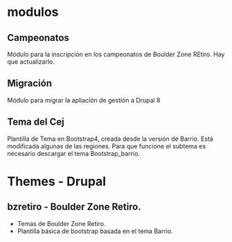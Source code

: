 # modulos
## Campeonatos
Módulo para la inscripción en los campeonatos de Boulder Zone REtiro. Hay que actualizarlo.
## Migración
Módulo para migrar la apliación de gestión a Drupal 8
## Tema del Cej
Plantilla de Tema en Bootstrap4, creada desde la versión de Barrio. Está modificada algunas de las regiones. Para que funcione el subtema es necesario descargar el tema Bootstrap_barrio.
# Themes - Drupal 
## bzretiro - Boulder Zone Retiro.
* Temas de Boulder Zone Retiro.
* Plantilla básica de bootstrap basada en el tema Barrio.

